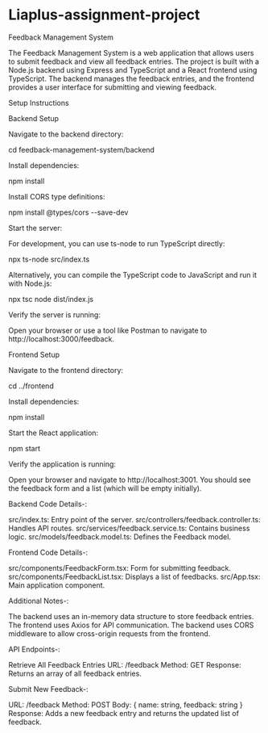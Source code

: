 # Liaplus-assignment-project

Feedback Management System

The Feedback Management System is a web application that allows users to submit feedback and view all feedback entries. The project is built with a Node.js backend using Express and TypeScript and a React frontend using TypeScript. The backend manages the feedback entries, and the frontend provides a user interface for submitting and viewing feedback.


Setup Instructions

Backend Setup

Navigate to the backend directory:

cd feedback-management-system/backend

Install dependencies:

npm install

Install CORS type definitions:

npm install @types/cors --save-dev

Start the server:

For development, you can use ts-node to run TypeScript directly:

npx ts-node src/index.ts

Alternatively, you can compile the TypeScript code to JavaScript and run it with Node.js:

npx tsc
node dist/index.js

Verify the server is running:

Open your browser or use a tool like Postman to navigate to http://localhost:3000/feedback. 

Frontend Setup

Navigate to the frontend directory:

cd ../frontend

Install dependencies:

npm install

Start the React application:

npm start

Verify the application is running:

Open your browser and navigate to http://localhost:3001. You should see the feedback form and a list (which will be empty initially).

Backend Code Details-:

src/index.ts: Entry point of the server.
src/controllers/feedback.controller.ts: Handles API routes.
src/services/feedback.service.ts: Contains business logic.
src/models/feedback.model.ts: Defines the Feedback model.

Frontend Code Details-:

src/components/FeedbackForm.tsx: Form for submitting feedback.
src/components/FeedbackList.tsx: Displays a list of feedbacks.
src/App.tsx: Main application component.

Additional Notes-:

The backend uses an in-memory data structure to store feedback entries.
The frontend uses Axios for API communication.
The backend uses CORS middleware to allow cross-origin requests from the frontend.

API Endpoints-:

Retrieve All Feedback Entries
URL: /feedback
Method: GET
Response: Returns an array of all feedback entries.

Submit New Feedback-:

URL: /feedback
Method: POST
Body: { name: string, feedback: string }
Response: Adds a new feedback entry and returns the updated list of feedback.
